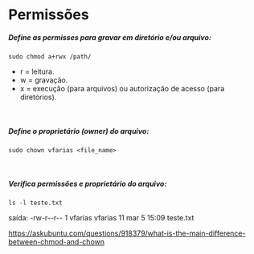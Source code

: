 # Permissões



##### Define as permisses para gravar em diretório e/ou arquivo:
```
sudo chmod a+rwx /path/
```

- r = leitura.
- w = gravação.
- x = execução (para arquivos) ou autorização de acesso (para diretórios).

<br>

##### Define o proprietário (owner) do arquivo:
```
sudo chown vfarias <file_name>
```

<br>

##### Verifica permissões e proprietário do arquivo:
```
ls -l teste.txt
```
  
  saída: 
    -rw-r--r-- 1 vfarias vfarias 11 mar  5 15:09 teste.txt


<https://askubuntu.com/questions/918379/what-is-the-main-difference-between-chmod-and-chown>
